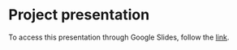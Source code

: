 # Project presentation

To access this presentation through Google Slides, follow the [link](https://docs.google.com/presentation/d/19hNuiS-cJeyUTrJm5jB40g7L4R2CwFimK9HvGNMvU4g/edit?pli=1#slide=id.g2c87fe2eba6_0_98).
